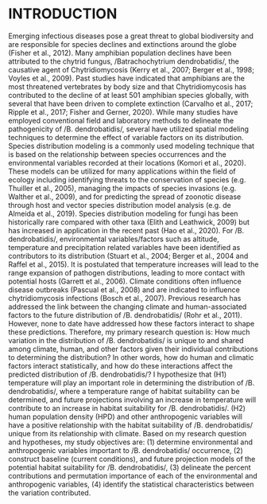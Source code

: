 # INTRODUCTION
Emerging infectious diseases pose a great threat to global biodiversity and are responsible for species declines and extinctions around the globe (Fisher et al., 2012). Many amphibian population declines have been attributed to the chytrid fungus, /Batrachochytrium dendrobatidis/, the causative agent of Chytridiomycosis (Kerry et al., 2007; Berger et al., 1998; Voyles et al., 2009). Past studies have indicated that amphibians are the most threatened vertebrates by body size and that Chytridiomycosis has contributed to the decline of at least 501 amphibian species globally, with several that have been driven to complete extinction (Carvalho et al., 2017; Ripple et al., 2017; Fisher and Gerner, 2020). While many studies have employed conventional field and laboratory methods to delineate the pathogenicity of /B. dendrobatidis/, several have utilized spatial modeling techniques to determine the effect of variable factors on its distribution.
Species distribution modeling is a commonly used modeling technique that is based on the relationship between species occurrences and the environmental variables recorded at their locations (Komori et al., 2020). These models can be utilized for many applications within the field of ecology including identifying threats to the conservation of species (e.g. Thuiller et al., 2005), managing the impacts of species invasions (e.g. Walther et al., 2009), and for predicting the spread of zoonotic disease through host and vector species distribution model analysis (e.g. de Almeida et al., 2019). Species distribution modeling for fungi has been historically rare compared with other taxa (Elith and Leathwick, 2009) but has increased in application in the recent past (Hao et al., 2020). For /B. dendrobatidis/, environmental variables/factors such as altitude, temperature and precipitation related variables have been identified as contributors to its distribution (Stuart et al., 2004; Berger et al., 2004 and Raffel et al., 2015). It is postulated that temperature increases will lead to the range expansion of pathogen distributions, leading to more contact with potential hosts (Garrett et al., 2006). Climate conditions often influence disease outbreaks (Pascual et al., 2008) and are indicated to influence chytridiomycosis infections (Bosch et al., 2007).
Previous research has addressed the link between the changing climate and human-associated factors to the future distribution of /B. dendrobatidis/ (Rohr et al., 2011). However, none to date have addressed how these factors interact to shape these predictions. Therefore, my primary research question is: How much variation in the distribution of /B. dendrobatidis/ is unique to and shared among climate, human, and other factors given their individual contributions to determining the distribution? In other words, how do human and climatic factors interact statistically, and how do these interactions affect the predicted distribution of /B. dendrobatidis/?
I hypothesize that (H1) temperature will play an important role in determining the distribution of /B. dendrobatidis/, where a temperature range of habitat suitability can be determined, and future projections involving an increase in temperature will contribute to an increase in habitat suitability for /B. dendrobatidis/. (H2) human population density (HPD) and other anthropogenic variables will have a positive relationship with the habitat suitability of /B. dendrobatidis/ unique from its relationship with climate.
Based on my research question and hypotheses, my study objectives are: (1) determine environmental and anthropogenic variables important to /B. dendrobatidis/ occurrence, (2) construct baseline (current conditions), and future projection models of the potential habitat suitability for /B. dendrobatidis/, (3) delineate the percent contributions and permutation importance of each of the environmental and anthropogenic variables, (4) identify the statistical characteristics between the variation contributed.